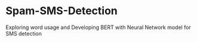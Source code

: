 # Spam-SMS-Detection
Exploring word usage and Developing BERT with Neural Network model for SMS detection
